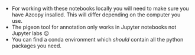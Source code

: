 - For working with these notebooks locally you will need to make sure you have Azcopy insalled. This will differ depending on the computer you use. 
- The pigeon tool for annotation only works in Jupyter notebooks not Jupyter labs ☹️
- You can find a conda environment which *should* contain all the python packages you need. 



